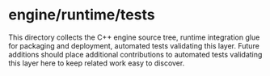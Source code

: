 # engine/runtime/tests

This directory collects the C++ engine source tree, runtime integration glue for packaging and deployment, automated tests validating this layer.
Future additions should place additional contributions to automated tests validating this layer here to keep related work easy to discover.
